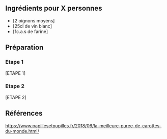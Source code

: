 ## Ingrédients pour X personnes

- [2 oignons moyens]
- [25cl de vin blanc]
- [1c.a.s de farine]

## Préparation

### Etape 1

[ETAPE 1]

### Etape 2

[ETAPE 2]

## Références

https://www.papillesetpupilles.fr/2018/06/la-meilleure-puree-de-carottes-du-monde.html/
